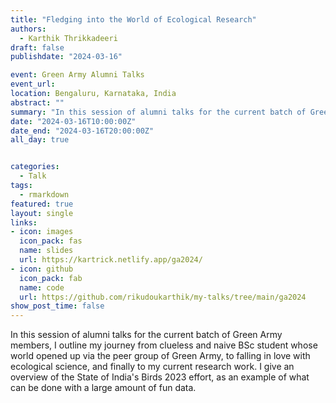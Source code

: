```yaml
---
title: "Fledging into the World of Ecological Research"
authors: 
  - Karthik Thrikkadeeri
draft: false
publishdate: "2024-03-16"

event: Green Army Alumni Talks
event_url: 
location: Bengaluru, Karnataka, India
abstract: ""
summary: "In this session of alumni talks for the current batch of Green Army members, I outline my journey from clueless and naive BSc student whose world opened up via the peer group of Green Army, to falling in love with ecological science, and finally to my current research work. I give an overview of the State of India's Birds 2023 effort, as an example of what can be done with a large amount of fun data."
date: "2024-03-16T10:00:00Z"
date_end: "2024-03-16T20:00:00Z"
all_day: true


categories:
  - Talk
tags:
  - rmarkdown
featured: true
layout: single
links:
- icon: images
  icon_pack: fas
  name: slides
  url: https://kartrick.netlify.app/ga2024/
- icon: github
  icon_pack: fab
  name: code
  url: https://github.com/rikudoukarthik/my-talks/tree/main/ga2024
show_post_time: false
---
```

  
In this session of alumni talks for the current batch of Green Army members, I outline my journey from clueless and naive BSc student whose world opened up via the peer group of Green Army, to falling in love with ecological science, and finally to my current research work. I give an overview of the State of India's Birds 2023 effort, as an example of what can be done with a large amount of fun data.